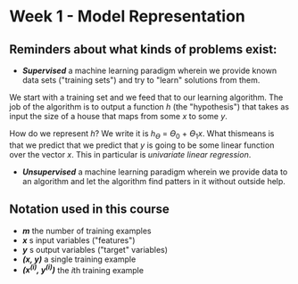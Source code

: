 # Week 1 - Model Representation

## Reminders about what kinds of problems exist:

* ***Supervised*** a machine learning paradigm wherein we provide known data sets ("training sets") and try to "learn" solutions from them.

We start with a training set and we feed that to our learning algorithm. The job of the algorithm is to output a function *h* (the "hypothesis") that takes as input the size of a house that maps from some *x* to some *y*.

How do we represent *h*? We write it is *h<sub>ϴ</sub>* = *ϴ*<sub>0</sub> + *ϴ*<sub>1</sub>*x*. What thismeans is that we predict that we predict that *y* is going to be some linear function over the vector *x*. This in particular is *univariate linear regression*.

* ***Unsupervised*** a machine learning paradigm wherein we provide data to an algorithm and let the algorithm find patters in it without outside help.

## Notation used in this course

* ***m*** the number of training examples
* ***x*** s input variables ("features")
* ***y*** s output variables ("target" variables)
* ***(x, y)*** a single training example
* ***(x<sup>(i)</sup>, y<sup>(i)</sup>)*** the *i*th training example
